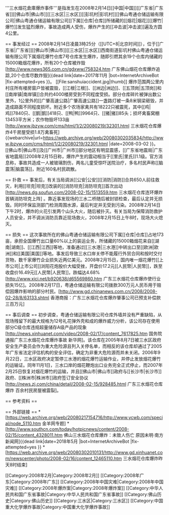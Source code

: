 '''三水烟花倉庫爆炸事件'''是指发生在2008年2月14日[[中国|中国]][[广东省|广东省]][[佛山市|佛山市]][[三水区|三水区]][[彭坑村|彭坑村]][[佛山粤通仓储运输有限公司|佛山粤通仓储运输有限公司]]下属[[仓库|仓库]]所储藏的[[烟花|烟花]][[爆竹|爆竹]]发生猛烈爆炸，事故造成两人受伤，爆炸产生的[[冲击波|冲击波]]遍及方圆4公里。

== 事发经过 ==
2008年2月14日凌晨3時25分（[[UTC+8|北京时间]]），位于[[广东省|广东省]][[佛山市|佛山市]][[三水区|三水区]]西南街道彭坑村佛山粤通仓储运输有限公司下属烟花爆竹仓库7号仓库发生爆炸，随即引燃其余19个仓库内储藏的15000箱烟花爆炸，所有20个仓库被炸毁<ref>[http://www.news365.com.cn/gdxww/758324.htm 广东佛山烟花仓库爆炸追踪,20个仓库尽数炸毁]{{dead link|date=2017年11月 |bot=InternetArchiveBot |fix-attempted=yes }}</ref>。 [[File:sanshuiaccident.jpg|thumb]]
爆炸范围两公里内村庄所有楼房窗户皆被震毁，[[江根|江根]]、[[洲边|洲边]]、[[五顶岗|五顶岗]]和[[南岸镇|南岸镇]]合共约4000楼房受到不同程度受损。部分仓库碎片被弹出数公里外，1公里外的[[广肇高速公路|广肇高速公路]]一盏路灯被一条8米钢梁砸毁，并造成路面不同程度损坏。附近多个农场家禽共有18222只被震死，其中[[鸡|鸡]]7840只、[[鹅|鹅]]418只、[[鸭|鸭]]9964只、[[猪|猪]]85头；损坏禽畜窝棚13453平方米；农作物毁坏133亩<ref>[http://www.jbzyw.com/cms/html/1/2/20080219/32301.html 三水烟花仓库爆炸4千房屋受损1.8万禽畜死] {{webarchive|url=https://web.archive.org/web/20080302035834/http://www.jbzyw.com/cms/html/1/2/20080219/32301.html |date=2008-03-02 }}</ref>。[[佛山市|佛山市]]及[[广州市|广州市]]部分地区有明显震感，[[广东省地震局|广东省地震局]]2008年2月15日称，爆炸产生的震动相当于[[里氏|里氏]]1.1级。官方消息称，事故共造成一人被玻璃割伤，两名儿童受惊吓送院治疗，多名村民声称[[脑震荡|脑震荡]]，附近160名村民疏散。

== 扑救 ==
事发后，有关当局调派[[公安|公安]][[消防|消防]]合共650人前往救灾，利用[[坦克|坦克]]改装的[[消防坦克|消防坦克]]首次出动<ref>[http://news.dg.soufun.com/2008-02-15/1513559.htm 三水烟花仓库连环爆炸 首辆消防坦克上阵]</ref> 。靠近事发现场的三水二桥随后被封锁检查，最后认定并无损毁。同时环保监测部门检测周围水源，最后判定并无受到污染。2008年2月14日下午2时，爆炸的火花引发两个山头大火，随后被扑灭。有关当局为保障消防救护人员安全，并不调派消防员靠近现场救火，2008年2月15日上午8时，现场大火熄灭。

== 损失 ==
这次事故所在的佛山粤通仓储运输有限公司下属[[仓库|仓库]]占地173亩，承担全国爆竹出口量60%以上的装运业务，所储藏的15000箱烟花来自[[湖南|湖南]]、[[江西|江西]]等地，准备通过[[三水港|三水港]]中转出口至[[欧洲|欧洲]]和[[美国|美国]]等地。事发后导致三水口岸关停不能履行外贸合同和按时交付货物，数千家爆竹企业损失近两亿美元。2008年2月15日，国内唯一烟花爆竹[[上市公司|上市公司]]浏阳花炮股价大幅受挫，开盘价17.2元[[人民幣|人民幣]]，跌至收盘价16.49元[[人民幣|人民幣]]，跌幅达4.68%<ref>[http://www.xici.net/b920638/d65569860.htm 广东三水烟花仓库爆炸使行业损失15亿]</ref>。2008年2月17日，粤通仓储运输有限公司拨款300万元人民币用于赔偿因爆炸影响的部分村民。<ref>[http://www.gd.chinanews.com.cn/2008/2008-02-28/8/63133.shtml 香港商报：广东三水烟花仓库爆炸肇事公司已预支补偿款三百万元]</ref>

== 事后调查 ==
初步调查，粤通仓储运输有限公司仓库外墙并没有严重缺陷，从现场残留下的最大规格为12号礼花弹外壳和成的爆炸威力分析，该公司存在使用部分C级仓库违规超量储存A级产品的现象<ref>[http://news.xinhuanet.com/video/2008-02/17/content_7617825.htm 国务院通报广东三水烟花仓库爆炸事故 新华网]</ref>。该仓库在2005年8月7日被三水区政府安全生产委员会作为重大危险源且列入关停名单，而相反的该仓库却通过了2005年广东省法定评估机构的安全评估，确定为非重大危险源而并未关闭。2006年9月22日，三水区政府决定暂停三水港的烟花爆竹运输作业，并停止发放烟花爆竹的运输证。同年11月1日，三水口岸的烟花鞭炮出口业务完全正式停止，而2007年2月25日恢复对烟花爆竹的运输，并且[[佛山市|佛山市]]政府与[[长沙市|长沙市]]政府、[[株洲市|株洲市]]政府签订安全协议<ref>[http://news.zj.com/china/detail/2008-02-15/928485.html 广东三水烟花仓库爆炸 百余村民房屋被震裂]</ref>。

== 参考资料 ==
<div class="references-small">
<references />
</div>

== 外部链接 ==
*[https://web.archive.org/web/20080217154716/http://www.ycwb.com/special/node_5110.htm 金羊网专题]
*[http://www.southcn.com/today/hotpicnews/content/2008-02/15/content_4328011.htm 佛山三水烟花仓库爆炸：未致人伤亡 原因未明·南方新闻网]{{dead link|date=2018年5月 |bot=InternetArchiveBot |fix-attempted=yes }}
*[https://web.archive.org/web/20080302010131/http://www.gd.xinhuanet.com/newscenter/photo/2008-02/16/content_12465110.htm 三水烟花仓库爆炸昨天8时结束]

[[Category:2008年2月|Category:2008年2月]]
[[Category:2008年广东|Category:2008年广东]]
[[Category:2008年中国灾难|Category:2008年中国灾难]]
[[Category:2008年爆炸案|Category:2008年爆炸案]]
[[Category:中华人民共和国广东省事故|Category:中华人民共和国广东省事故]]
[[Category:佛山历史|Category:佛山历史]]
[[Category:三水区|Category:三水区]]
[[Category:中国重大化学爆炸事故|Category:中国重大化学爆炸事故]]
